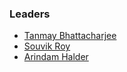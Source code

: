 ### Leaders

* [Tanmay Bhattacharjee](mailto:tanmay.bhattacharjee@owasp.org)
* [Souvik Roy](mailto:souvik.roy@owasp.org)
* [Arindam Halder](mailto:arindam.halder@owasp.org)
